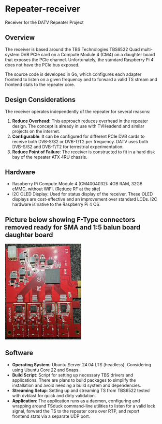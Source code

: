 # Repeater-receiver
Receiver for the DATV Repeater Project

## Overview
The receiver is based around the TBS Technologies TBS6522 Quad multi-system DVB PCIe card on a Compute Module 4 (CM4) on a daughter board that exposes the PCIe channel. Unfortunately, the standard Raspberry Pi 4 does not have the PCIe bus exposed.

The source code is developed in Go, which configures each adapter frontend to listen on a given frequency and to forward a valid TS stream and frontend stats to the repeater core.

## Design Considerations
The receiver operates independently of the repeater for several reasons:
1. **Reduce Overhead**: This approach reduces overhead in the repeater design. The concept is already in use with TVHeadend and similar projects on the internet.
2. **Configurable**: It can be configured for different PCIe DVB cards to receive both DVB-S/S2 or DVB-T/T2 per frequency. DATV uses both DVB-S/S2 and DVB-T/T2 for terrestrial experimentation.
3. **Reduce Point of Failure**: The receiver is constructed to fit in a hard disk bay of the repeater ATX 4RU chassis.

## Hardware
- Raspberry Pi Compute Module 4 (CM4004032): 4GB RAM, 32GB eMMC, without WiFi. (Reduce RF at the site)
- I2C OLED Display: Used for status display of the receiver. These OLED displays are cost-effective and an improvement over standard LCDs. I2C hardware is native to the Raspberry Pi 4 OS.
  
## Picture below showing F-Type connectors removed ready for SMA and 1:5 balun board daughter board

<img src="/docs/images/TBS-6522H-noFtypes.jpg" width="50%">
  
## Software
- **Operating System**: Ubuntu Server 24.04 LTS (headless). Considering using Ubuntu Core 22 and Snaps.
- **Build Script**: Script for setting up necessary TBS drivers and applications. There are plans to build packages to simplify the installation and avoid needing a build system and dependencies.
- **Streaming Setup**: Setting up and streaming TS from TBS6522 tested with dvblast for quick and dirty validation.
- **Application**: The application runs as a daemon, configuring and wrapping around TSduck command-line utilities to listen for a valid lock signal, forward the TS to the repeater core over RTP, and report frontend stats via a separate UDP port.

